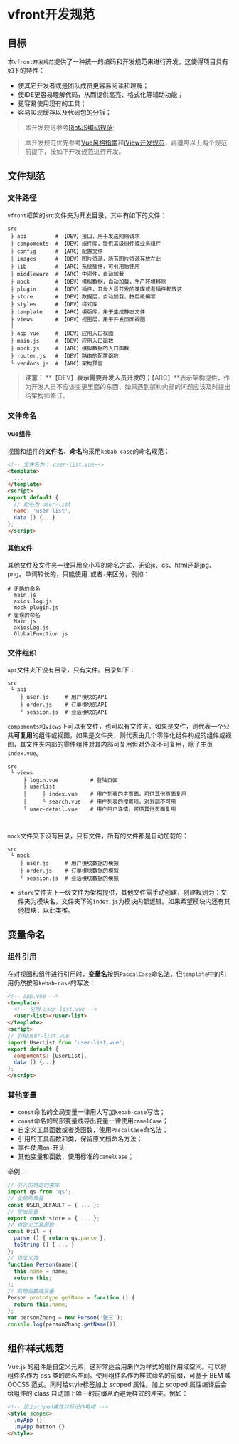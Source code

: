 vfront开发规范
=======

## 目标

本`vfront开发规范`提供了一种统一的编码和开发规范来进行开发，这使得项目具有如下的特性：

- 使其它开发者或是团队成员更容易阅读和理解；
- 使IDE更容易理解代码，从而提供高亮、格式化等辅助功能；
- 更容易使用现有的工具；
- 容易实现缓存以及代码包的分拆；

> 本开发规范参考[RiotJS编码规范](https://github.com/voorhoede/riotjs-style-guide "RiotJS编码规范");

> 本开发规范优先参考[Vue风格指南](https://cn.vuejs.org/v2/style-guide/ "Vue风格指南")和[iView开发规范](https://www.iviewui.com/docs/guide/standard "iView开发规范")，再遵照以上两个规范前提下，按如下开发规范进行开发。

## 文件规范

### 文件路径

`vfront`框架的src文件夹为开发目录，其中有如下的文件：

```file
src
 ├ api         # 【DEV】接口，用于发送网络请求
 ├ compoments  # 【DEV】组件库，提供高级组件或业务组件
 ├ config      # 【ARC】配置文件
 ├ images      # 【DEV】图片资源，所有图片资源存放在此
 ├ lib         # 【ARC】系统插件，可引用后使用
 ├ middleware  # 【ARC】中间件，自动加载
 ├ mock        # 【DEV】模拟数据，自动加载，生产环境移除
 ├ plugin      # 【DEV】插件，开发人员开发的类库或者插件都放这
 ├ store       # 【DEV】数据层，自动加载，按层级编写
 ├ styles      # 【DEV】样式库
 ├ template    # 【ARC】模版库，用于生成静态文件
 ├ views       # 【DEV】视图层，用于开发页面视图
 │
 ├ app.vue     # 【DEV】应用入口视图
 ├ main.js     # 【DEV】应用入口函数
 ├ mock.js     # 【ARC】模拟数据的入口函数
 ├ router.js   # 【DEV】路由的配置函数
 └ vendors.js  # 【ARC】架构预留
```

> **注意**： **【DEV】**表示需要开发人员开发的；**【ARC】**表示架构提供，作为开发人员不应该变更里面的东西，如果遇到架构内部的问题应该及时提出给架构师修订。

### 文件命名

#### vue组件

视图和组件的**文件名**、**命名**均采用`kebab-case`的命名规范：

```html
<!-- 文件名为： user-list.vue-->
<template>
  ...
</template>
<script>
export default {
  // 命名为 user-list
  name: 'user-list',
  data () {...}
};
</script>
```

#### 其他文件

其他文件及文件夹一律采用全小写的命名方式，无论js、cs、html还是jpg、png。单词较长的，只能使用`.`或者`-`来区分，例如：

```file
# 正确的命名
  main.js 
  axios.log.js
  mock-plugin.js
# 错误的命名
  Main.js
  axiosLog.js
  GlobalFunction.js
```

### 文件组织

`api`文件夹下没有目录，只有文件。目录如下：

```file
src
 └ api
    ├ user.js     # 用户模块的API
    ├ order.js    # 订单模块的API
    └ session.js  # 会话模块的API
```

`compoments`和`views`下可以有文件，也可以有文件夹。如果是文件，则代表一个公共**可复用**的组件或视图，如果是文件夹，则代表由几个零件化组件构成的组件或视图，其文件夹内部的零件组件对其内部可复用但对外部不可复用，除了主页`index.vue`。

```file
src
 └ views
     ├ login.vue          # 登陆页面
     ├ userlist
     │     ├ index.vue    # 用户列表的主页面，可供其他页面复用
     │     └ search.vue   # 用户列表的搜索项，对外部不可用
     └ user-detail.vue    # 用户用户详情，可供其他页面复用
    
      
```
`mock`文件夹下没有目录，只有文件，所有的文件都是自动加载的：

```file
src
 └ mock
    ├ user.js     # 用户模块数据的模拟
    ├ order.js    # 订单模块数据的模拟
    └ session.js  # 会话模块数据的模拟
```
- `store`文件夹下一级文件为架构提供，其他文件需手动创建，创建规则为：文件夹为模块名，文件夹下的`index.js`为模块内部逻辑。如果希望模块内还有其他模块，以此类推。

## 变量命名

### 组件引用

在对视图和组件进行引用时，**变量名**按照`PascalCase`命名法，但`template`中的引用仍然按照`kebab-case`的写法：

```html
<!-- app.vue -->
<template>
  <!-- 引用 user-list.vue -->
  <user-list></user-list>
</template>
<script>
// 引用user-list.vue
import UserList from 'user-list.vue';
export default {
  compoments: [UserList],
  data () {...}
};
</script>
```

### 其他变量

- `const`命名的全局变量一律用大写加`kebab-case`写法；
- `const`命名的局部变量或导出变量一律使用`camelCase`；
- 自定义工具函数或者类函数，使用`PascalCase`命名法；
- 引用的工具函数和类，保留原文档命名方法；
- 事件使用`on-`开头
- 其他变量和函数，使用标准的`camelCase`；

举例：

```javascript
// 引入的特定的类库
import qs from 'qs';
// 全局的常量
const USER_DEFAULT = { ... };
// 导出变量
export const store = { ... };
// 自定义工具函数
const Util = {
  parse () { return qs.parse },
  toString () { ... }
};
// 自定义类
function Person(name){
  this.name = name;
  return this;
};
// 其他函数或变量
Person.prototype.getName = function () {
  return this.name;
};
var personZhang = new Person('张三');
console.log(personZhang.getName());
```

## 组件样式规范

Vue.js 的组件是自定义元素，这非常适合用来作为样式的根作用域空间。可以将组件名作为 css 类的命名空间。使用组件名作为样式命名的前缀，可基于 BEM 或 OOCSS 范式。同时给style标签加上 scoped 属性。加上 scoped 属性编译后会给组件的 class 自动加上唯一的前缀从而避免样式的冲突。例如：

```html
<!-- 加上scoped属性以标记作用域 -->
<style scoped>
  .myApp {}
  .myApp button {}
</style>
```



